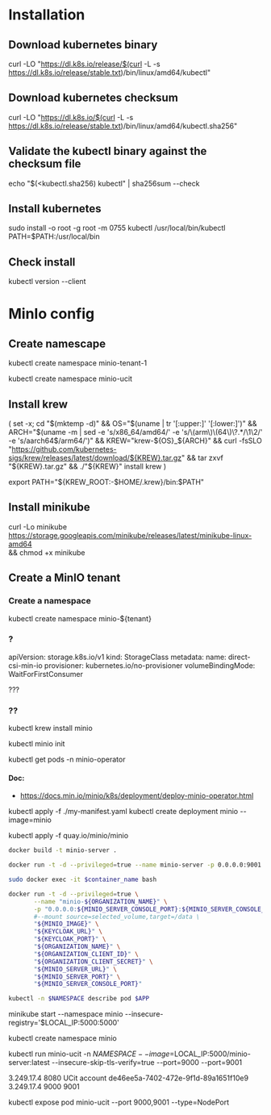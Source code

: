 # Installation

## Download kubernetes binary
curl -LO "https://dl.k8s.io/release/$(curl -L -s https://dl.k8s.io/release/stable.txt)/bin/linux/amd64/kubectl"

## Download kubernetes checksum
curl -LO "https://dl.k8s.io/$(curl -L -s https://dl.k8s.io/release/stable.txt)/bin/linux/amd64/kubectl.sha256"

## Validate the kubectl binary against the checksum file
echo "$(<kubectl.sha256) kubectl" | sha256sum --check

## Install kubernetes
sudo install -o root -g root -m 0755 kubectl /usr/local/bin/kubectl
PATH=$PATH:/usr/local/bin

## Check install
kubectl version --client


# MinIo config

## Create namescape
kubectl create namespace minio-tenant-1

kubectl create namespace minio-ucit


## Install krew
(
  set -x; cd "$(mktemp -d)" &&
  OS="$(uname | tr '[:upper:]' '[:lower:]')" &&
  ARCH="$(uname -m | sed -e 's/x86_64/amd64/' -e 's/\(arm\)\(64\)\?.*/\1\2/' -e 's/aarch64$/arm64/')" &&
  KREW="krew-${OS}_${ARCH}" &&
  curl -fsSLO "https://github.com/kubernetes-sigs/krew/releases/latest/download/${KREW}.tar.gz" &&
  tar zxvf "${KREW}.tar.gz" &&
  ./"${KREW}" install krew
)

export PATH="${KREW_ROOT:-$HOME/.krew}/bin:$PATH"

## Install minikube
curl -Lo minikube https://storage.googleapis.com/minikube/releases/latest/minikube-linux-amd64 \
  && chmod +x minikube

## Create a MinIO tenant

### Create a namespace
kubectl create namespace minio-${tenant}

### ?

apiVersion: storage.k8s.io/v1
kind: StorageClass
metadata:
    name: direct-csi-min-io
provisioner: kubernetes.io/no-provisioner
volumeBindingMode: WaitForFirstConsumer

???

### ??

kubectl krew install minio

kubectl minio init

kubectl get pods -n minio-operator

#### Doc:
* https://docs.min.io/minio/k8s/deployment/deploy-minio-operator.html


kubectl apply -f ./my-manifest.yaml
kubectl create deployment minio --image=minio


kubectl apply -f quay.io/minio/minio

```bash
docker build -t minio-server .
```

```bash
docker run -t -d --privileged=true --name minio-server -p 0.0.0.0:9001:9001/tcp minio-server
```

```bash
sudo docker exec -it $container_name bash
```

```bash
docker run -t -d --privileged=true \
       --name "minio-${ORGANIZATION_NAME}" \
       -p "0.0.0.0:${MINIO_SERVER_CONSOLE_PORT}:${MINIO_SERVER_CONSOLE_PORT}/tcp" \
       #--mount source=selected_volume,target=/data \
       "${MINIO_IMAGE}" \
       "${KEYCLOAK_URL}" \
       "${KEYCLOAK_PORT}" \
       "${ORGANIZATION_NAME}" \
       "${ORGANIZATION_CLIENT_ID}" \
       "${ORGANIZATION_CLIENT_SECRET}" \
       "${MINIO_SERVER_URL}" \
       "${MINIO_SERVER_PORT}" \
       "${MINIO_SERVER_CONSOLE_PORT}"
```

```bash
kubectl -n $NAMESPACE describe pod $APP
```

minikube start --namespace minio --insecure-registry='$LOCAL_IP:5000:5000'

kubectl create namespace minio

kubectl run minio-ucit -n $NAMESPACE --image=$LOCAL_IP:5000/minio-server:latest --insecure-skip-tls-verify=true --port=9000 --port=9001

 3.249.17.4 8080 UCit account de46ee5a-7402-472e-9f1d-89a1651f10e9 3.249.17.4 9000 9001

kubectl expose pod minio-ucit --port 9000,9001 --type=NodePort
